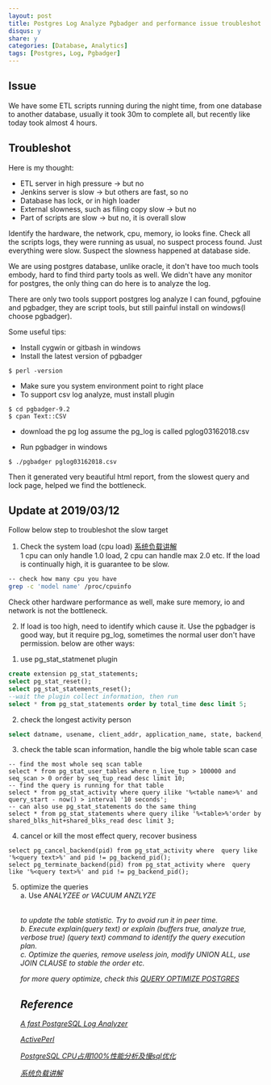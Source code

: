 ```yaml
---
layout: post
title: Postgres Log Analyze Pgbadger and performance issue troubleshot
disqus: y
share: y
categories: [Database, Analytics]
tags: [Postgres, Log, Pgbadger]
---
```


Issue
-----
We have some ETL scripts running during the night time, from one database to another database, usually it took 30m to complete all, but recently like today took almost 4 hours. 

Troubleshot
-----------

Here is my thought:
* ETL server in high pressure -> but no
* Jenkins server is slow -> but others are fast, so no
* Database has lock, or in high loader
* External slowness, such as filing copy slow -> but no
* Part of scripts are slow -> but no, it is overall slow

Identify the hardware, the network, cpu, memory, io looks fine. Check all the scripts logs, they were running as usual, no suspect process found. Just everything were slow. Suspect the slowness happened at database side.

We are using postgres database, unlike oracle, it don't have too much tools embody, hard to find third party tools as well. We didn't have any monitor for postgres, the only thing can do here is to analyze the log.

There are only two tools support postgres log analyze I can found, pgfouine and pgbadger, they are script tools, but still painful install on windows(I choose pgbadger).

Some useful tips:
* Install cygwin or gitbash in windows
* Install the latest version of pgbadger
~~~
$ perl -version
~~~

* Make sure you system environment point to right place
* To support csv log analyze, must install plugin
~~~
$ cd pgbadger-9.2
$ cpan Text::CSV
~~~

* download the pg log
assume the pg_log is called pglog03162018.csv

* Run pgbadger in windows
~~~
$ ./pgbadger pglog03162018.csv
~~~

Then it generated very beautiful html report, from the slowest query and lock page, helped we find the bottleneck.

Update at 2019/03/12
--------------------
Follow below step to troubleshot the slow target  
1. Check the system load (cpu load) [系统负载讲解](http://www.ruanyifeng.com/blog/2011/07/linux_load_average_explained.html)  
1 cpu can only handle 1.0 load, 2 cpu can handle max 2.0 etc. If the load is continually high, it is guarantee to be slow.  
~~~bash
-- check how many cpu you have 
grep -c 'model name' /proc/cpuinfo
~~~  
Check other hardware performance as well, make sure memory, io and network is not the bottleneck.  

2. If load is too high, need to identify which cause it. Use the pgbadger is good way, but it require pg_log, sometimes the normal user don't have permission. below are other ways:  
1) use pg_stat_statmenet plugin
~~~sql
create extension pg_stat_statements;
select pg_stat_reset();
select pg_stat_statements_reset();
--wait the plugin collect information, then run
select * from pg_stat_statements order by total_time desc limit 5;
~~~
2) check the longest activity person  
~~~sql
select datname, usename, client_addr, application_name, state, backend_start, xact_start, xact_stay, query_start, query_stay, replace(query, chr(10), ' ') as query from (select pgsa.datname as datname, pgsa.usename as usename, pgsa.client_addr client_addr, pgsa.application_name as application_name, pgsa.state as state, pgsa.backend_start as backend_start, pgsa.xact_start as xact_start, extract(epoch from (now() - pgsa.xact_start)) as xact_stay, pgsa.query_start as query_start, extract(epoch from (now() - pgsa.query_start)) as query_stay , pgsa.query as query from pg_stat_activity as pgsa where pgsa.state != 'idle' and pgsa.state != 'idle in transaction' and pgsa.state != 'idle in transaction (aborted)') idleconnections order by query_stay desc limit 5;
~~~
3) check the table scan information, handle the big whole table scan case
~~~
-- find the most whole seq scan table
select * from pg_stat_user_tables where n_live_tup > 100000 and seq_scan > 0 order by seq_tup_read desc limit 10;
-- find the query is running for that table
select * from pg_stat_activity where query ilike '%<table name>%' and query_start - now() > interval '10 seconds';
-- can also use pg_stat_statements do the same thing
select * from pg_stat_statements where query ilike '%<table>%'order by shared_blks_hit+shared_blks_read desc limit 3;
~~~
4) cancel or kill the most effect query, recover business
~~~
select pg_cancel_backend(pid) from pg_stat_activity where  query like '%<query text>%' and pid != pg_backend_pid();
select pg_terminate_backend(pid) from pg_stat_activity where  query like '%<query text>%' and pid != pg_backend_pid();
~~~
5) optimize the queries  
a. Use *ANALYZEE<table>* or *VACUUM ANZLYZE<table>* to update the table statistic. Try to avoid run it in peer time.  
b. Execute explain(query text) or explain (buffers true, analyze true, verbose true) (query text) command to identify the query execution plan.  
c. Optimize the queries, remove useless join, modify *UNION ALL*, use *JOIN CLAUSE* to stable the order etc.

for more query optimize, check this [QUERY OPTIMIZE POSTGRES](https://ycj28c.github.io/database/2019/01/29/query-optimize-postgres/)

Reference
---------
[A fast PostgreSQL Log Analyzer](https://github.com/dalibo/pgbadger)

[ActivePerl](https://www.activestate.com/activeperl)

[PostgreSQL CPU占用100%性能分析及慢sql优化](https://www.centos.bz/2017/08/postgresql-cpu-100-slow-sql)

[系统负载讲解](http://www.ruanyifeng.com/blog/2011/07/linux_load_average_explained.html)
